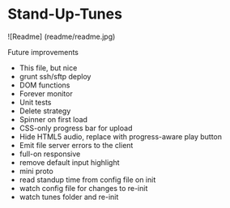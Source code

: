 Stand-Up-Tunes
==============

![Readme]
(readme/readme.jpg)

Future improvements
- This file, but nice
- grunt ssh/sftp deploy
- DOM functions
- Forever monitor
- Unit tests
- Delete strategy
- Spinner on first load
- CSS-only progress bar for upload
- Hide HTML5 audio, replace with progress-aware play button
- Emit file server errors to the client
- full-on responsive
- remove default input highlight
- mini proto
- read standup time from config file on init
- watch config file for changes to re-init
- watch tunes folder and re-init
